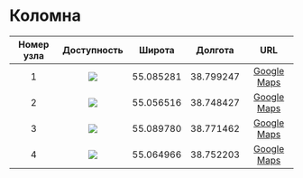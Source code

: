 # Коломна

| Номер узла | Доступность | Широта  | Долгота | URL |
|:----------:|:-----------:|:-------:|:-------:|:---:|
| 1         | ![](https://img.shields.io/badge/статус-обновляется-inactive.svg)     | 55.085281 | 38.799247 | [Google Maps](https://www.google.com/maps/place/55°05'07.0"N+38°47'57.3"E)
| 2         | ![](https://img.shields.io/badge/статус-доступен-success.svg)   | 55.056516 | 38.748427 | [Google Maps](https://www.google.com/maps/place/55°03'23.5"N+38°44'54.3"E)
| 3         | ![](https://img.shields.io/badge/статус-доступен-success.svg)   | 55.089780 | 38.771462 | [Google Maps](https://www.google.com/maps/place/55°05'23.2"N+38°46'17.3"E)
| 4         | ![](https://img.shields.io/badge/статус-недоступен-red.svg)     | 55.064966 | 38.752203 | [Google Maps](https://www.google.com/maps/place/55°03'53.9"N+38°45'07.9"E)
